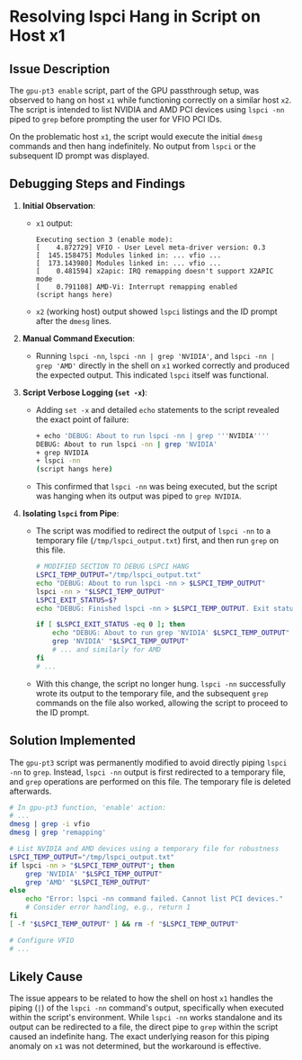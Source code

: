 # Resolving lspci Hang in Script on Host x1

## Issue Description

The `gpu-pt3 enable` script, part of the GPU passthrough setup, was observed to hang on host `x1` while functioning correctly on a similar host `x2`. The script is intended to list NVIDIA and AMD PCI devices using `lspci -nn` piped to `grep` before prompting the user for VFIO PCI IDs.

On the problematic host `x1`, the script would execute the initial `dmesg` commands and then hang indefinitely. No output from `lspci` or the subsequent ID prompt was displayed.

## Debugging Steps and Findings

1.  **Initial Observation**:
    *   `x1` output:
        ```
        Executing section 3 (enable mode):
        [    4.872729] VFIO - User Level meta-driver version: 0.3
        [  145.158475] Modules linked in: ... vfio ...
        [  173.143980] Modules linked in: ... vfio ...
        [    0.481594] x2apic: IRQ remapping doesn't support X2APIC mode
        [    0.791108] AMD-Vi: Interrupt remapping enabled
        (script hangs here)
        ```
    *   `x2` (working host) output showed `lspci` listings and the ID prompt after the `dmesg` lines.

2.  **Manual Command Execution**:
    *   Running `lspci -nn`, `lspci -nn | grep 'NVIDIA'`, and `lspci -nn | grep 'AMD'` directly in the shell on `x1` worked correctly and produced the expected output. This indicated `lspci` itself was functional.

3.  **Script Verbose Logging (`set -x`)**:
    *   Adding `set -x` and detailed `echo` statements to the script revealed the exact point of failure:
        ```bash
        + echo 'DEBUG: About to run lspci -nn | grep '''NVIDIA''''
        DEBUG: About to run lspci -nn | grep 'NVIDIA'
        + grep NVIDIA
        + lspci -nn
        (script hangs here)
        ```
    *   This confirmed that `lspci -nn` was being executed, but the script was hanging when its output was piped to `grep NVIDIA`.

4.  **Isolating `lspci` from Pipe**:
    *   The script was modified to redirect the output of `lspci -nn` to a temporary file (`/tmp/lspci_output.txt`) first, and then run `grep` on this file.
        ```bash
        # MODIFIED SECTION TO DEBUG LSPCI HANG
        LSPCI_TEMP_OUTPUT="/tmp/lspci_output.txt"
        echo "DEBUG: About to run lspci -nn > $LSPCI_TEMP_OUTPUT"
        lspci -nn > "$LSPCI_TEMP_OUTPUT"
        LSPCI_EXIT_STATUS=$?
        echo "DEBUG: Finished lspci -nn > $LSPCI_TEMP_OUTPUT. Exit status: $LSPCI_EXIT_STATUS"

        if [ $LSPCI_EXIT_STATUS -eq 0 ]; then
            echo "DEBUG: About to run grep 'NVIDIA' $LSPCI_TEMP_OUTPUT"
            grep 'NVIDIA' "$LSPCI_TEMP_OUTPUT"
            # ... and similarly for AMD
        fi
        # ...
        ```
    *   With this change, the script no longer hung. `lspci -nn` successfully wrote its output to the temporary file, and the subsequent `grep` commands on the file also worked, allowing the script to proceed to the ID prompt.

## Solution Implemented

The `gpu-pt3` script was permanently modified to avoid directly piping `lspci -nn` to `grep`. Instead, `lspci -nn` output is first redirected to a temporary file, and `grep` operations are performed on this file. The temporary file is deleted afterwards.

```bash
# In gpu-pt3 function, 'enable' action:
# ...
dmesg | grep -i vfio
dmesg | grep 'remapping'

# List NVIDIA and AMD devices using a temporary file for robustness
LSPCI_TEMP_OUTPUT="/tmp/lspci_output.txt"
if lspci -nn > "$LSPCI_TEMP_OUTPUT"; then
    grep 'NVIDIA' "$LSPCI_TEMP_OUTPUT"
    grep 'AMD' "$LSPCI_TEMP_OUTPUT"
else
    echo "Error: lspci -nn command failed. Cannot list PCI devices."
    # Consider error handling, e.g., return 1
fi
[ -f "$LSPCI_TEMP_OUTPUT" ] && rm -f "$LSPCI_TEMP_OUTPUT"

# Configure VFIO
# ...
```

## Likely Cause

The issue appears to be related to how the shell on host `x1` handles the piping (`|`) of the `lspci -nn` command's output, specifically when executed within the script's environment. While `lspci -nn` works standalone and its output can be redirected to a file, the direct pipe to `grep` within the script caused an indefinite hang. The exact underlying reason for this piping anomaly on `x1` was not determined, but the workaround is effective.
